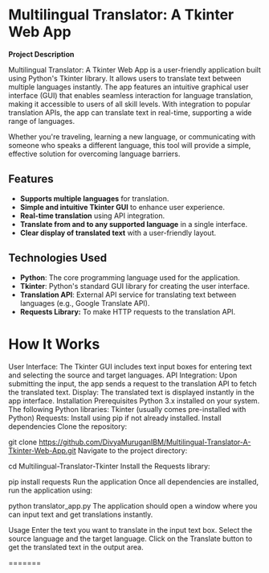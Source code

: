 
# Multilingual Translator: A Tkinter Web App

**Project Description**


Multilingual Translator: A Tkinter Web App is a user-friendly application built using Python's Tkinter library. It allows users to translate text between multiple languages instantly. The app features an intuitive graphical user interface (GUI) that enables seamless interaction for language translation, making it accessible to users of all skill levels. With integration to popular translation APIs, the app can translate text in real-time, supporting a wide range of languages.

Whether you're traveling, learning a new language, or communicating with someone who speaks a different language, this tool will provide a simple, effective solution for overcoming language barriers.

## **Features**
- **Supports multiple languages** for translation.
- **Simple and intuitive Tkinter GUI** to enhance user experience.
- **Real-time translation** using API integration.
- **Translate from and to any supported language** in a single interface.
- **Clear display of translated text** with a user-friendly layout.


## **Technologies Used**
- **Python**: The core programming language used for the application.
- **Tkinter**: Python's standard GUI library for creating the user interface.
- **Translation API**: External API service for translating text between languages (e.g., Google Translate API).
- **Requests Library:** To make HTTP requests to the translation API.

# How It Works



User Interface: The Tkinter GUI includes text input boxes for entering text and selecting the source and target languages.
API Integration: Upon submitting the input, the app sends a request to the translation API to fetch the translated text.
Display: The translated text is displayed instantly in the app interface.
Installation
Prerequisites
Python 3.x installed on your system.
The following Python libraries:
Tkinter (usually comes pre-installed with Python)
Requests: Install using pip if not already installed.
Install dependencies
Clone the repository:


git clone https://github.com/DivyaMuruganIBM/Multilingual-Translator-A-Tkinter-Web-App.git
Navigate to the project directory:


cd Multilingual-Translator-Tkinter
Install the Requests library:

pip install requests
Run the application
Once all dependencies are installed, run the application using:

python translator_app.py
The application should open a window where you can input text and get translations instantly.

Usage
Enter the text you want to translate in the input text box.
Select the source language and the target language.
Click on the Translate button to get the translated text in the output area.

=======

